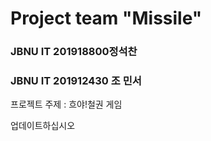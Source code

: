 # Project team "Missile"
### JBNU IT 201918800정석찬
### JBNU IT 201912430 조 민서
프로젝트 주제 : 흐야!철권 게임

업데이트하십시오
